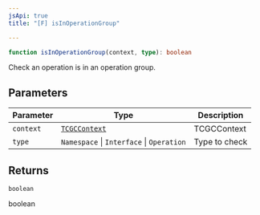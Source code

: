 ```yaml
---
jsApi: true
title: "[F] isInOperationGroup"

---
```

```ts
function isInOperationGroup(context, type): boolean
```

Check an operation is in an operation group.

## Parameters

| Parameter | Type | Description |
| ------ | ------ | ------ |
| `context` | [`TCGCContext`](../interfaces/TCGCContext.md) | TCGCContext |
| `type` | `Namespace` \| `Interface` \| `Operation` | Type to check |

## Returns

`boolean`

boolean
